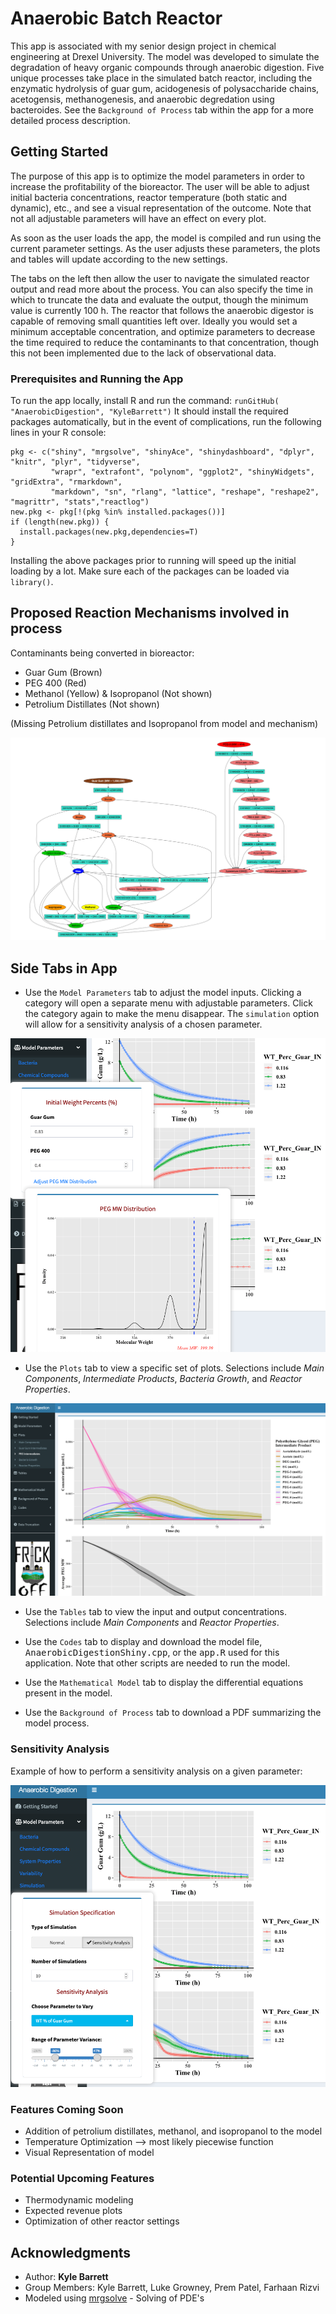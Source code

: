 # Anaerobic Batch Reactor

This app is associated with my senior design project in chemical engineering at Drexel University. 
The model was developed to simulate the degradation of heavy organic compounds through anaerobic digestion. Five unique processes take place in the simulated batch reactor, including the enzymatic hydrolysis of guar gum, acidogenesis of polysaccharide chains, acetogensis, methanogenesis, and anaerobic degredation using bacteroides. See the `Background of Process` tab within the app for a more detailed process description.

## Getting Started

The purpose of this app is to optimize the model parameters in order to increase the profitability of the bioreactor. The user will be able to adjust initial bacteria concentrations, reactor temperature (both static and dynamic), etc., and see a visual representation of the outcome. Note that not all adjustable parameters will have an effect on every plot.

As soon as the user loads the app, the model is compiled and run using the current parameter settings. As the user adjusts these parameters, the plots and tables will update according to the new settings.

The tabs on the left then allow the user to navigate the simulated reactor output and read more about the process. You can also specify the time in which to truncate the data and evaluate the output, though the minimum value is currently 100 h. The reactor that follows the anaerobic digestor is capable of removing small quantities left over. Ideally you would set a minimum acceptable concentration, and optimize parameters to decrease the time required to reduce the contaminants to that concentration, though this not been implemented due to the lack of observational data.

### Prerequisites and Running the App

To run the app locally, install R and run the command: `runGitHub( "AnaerobicDigestion", "KyleBarrett")`
It should install the required packages automatically, but in the event of complications, run the following lines in your R console:
```
pkg <- c("shiny", "mrgsolve", "shinyAce", "shinydashboard", "dplyr", "knitr", "plyr", "tidyverse", 
         "wrapr", "extrafont", "polynom", "ggplot2", "shinyWidgets", "gridExtra", "rmarkdown", 
         "markdown", "sn", "rlang", "lattice", "reshape", "reshape2", "magrittr", "stats","reactlog")
new.pkg <- pkg[!(pkg %in% installed.packages())]
if (length(new.pkg)) {
  install.packages(new.pkg,dependencies=T)
}
```
Installing the above packages prior to running will speed up the initial loading by a lot. Make sure each of the packages can be loaded via `library()`.

## Proposed Reaction Mechanisms involved in process

Contaminants being converted in bioreactor:
- Guar Gum (Brown)
- PEG 400 (Red)
- Methanol (Yellow) & Isopropanol (Not shown)
- Petrolium Distillates (Not shown)

(Missing Petrolium distillates and Isopropanol from model and mechanism) 


![CMT Model](www/compartmentalModel.png)

## Side Tabs in App

  * Use the `Model Parameters` tab to adjust the model inputs. Clicking a category will open a separate menu with adjustable parameters. Click the category again to make the menu disappear. The `simulation` option will allow for a sensitivity analysis of a chosen parameter.
  
![Screenshot](Screenshot_modelParam.png)


  * Use the `Plots` tab to view a specific set of plots. Selections include *Main Components*,  *Intermediate Products*,  *Bacteria Growth*, and *Reactor Properties*.
  
![Screenshot](Screenshot_Plots.png)


  * Use the `Tables` tab to view the input and output concentrations. Selections include *Main Components*  and *Reactor Properties*.
 
  * Use the `Codes` tab to display and download the model file, <tt>AnaerobicDigestionShiny.cpp</tt>, or the <tt>app.R</tt> used for this application. Note that other scripts are needed to run the model.

  * Use the `Mathematical Model` tab  to display the differential equations present in the model.
  
  * Use the `Background of Process` tab to download a PDF summarizing the model process.

### Sensitivity Analysis

Example of how to perform a sensitivity analysis on a given parameter:

![Screenshot](Screenshot_Sensitivity.png)


### Features Coming Soon

  * Addition of petrolium distillates, methanol, and isopropanol to the model
  * Temperature Optimization --> most likely piecewise function
  * Visual Representation of model

### Potential Upcoming Features

  * Thermodynamic modeling
  * Expected revenue plots
  * Optimization of other reactor settings

## Acknowledgments

* Author: **Kyle Barrett**
* Group Members: Kyle Barrett, Luke Growney, Prem Patel, Farhaan Rizvi
* Modeled using [mrgsolve](https://github.com/metrumresearchgroup/mrgsolve) - Solving of PDE's 

[^1]: Credit:

    Year: 2019, Team Name: "Frack Off", Senior Design Project at Drexel University
